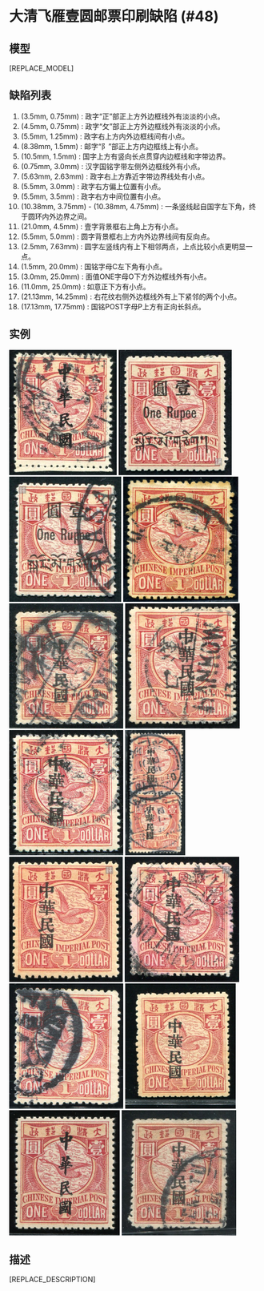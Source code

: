 # 大清飞雁壹圆邮票印刷缺陷 (#48)

## 模型
[REPLACE_MODEL]

## 缺陷列表
1. (3.5mm, 0.75mm) :  政字“正”部正上方外边框线外有淡淡的小点。
1. (4.5mm, 0.75mm) :  政字“攵”部正上方外边框线外有淡淡的小点。
1. (5.5mm, 1.25mm) :  政字右上方内外边框线间有小点。
1. (8.38mm, 1.5mm) :  邮字“阝”部正上方内边框线上有小点。
1. (10.5mm, 1.5mm) :  国字上方有竖向长点贯穿内边框线和字带边界。
1. (0.75mm, 3.0mm) :  汉字国铭字带左侧外边框线外有小点。
1. (5.63mm, 2.63mm) :  政字右上方靠近字带边界线处有小点。
1. (5.5mm, 3.0mm) :  政字右方偏上位置有小点。
1. (5.5mm, 3.5mm) :  政字右方中间位置有小点。
1. (10.38mm, 3.75mm) - (10.38mm, 4.75mm) :  一条竖线起自国字左下角，终于圆环内外边界之间。
1. (21.0mm, 4.5mm) :  壹字背景框右上角上方有小点。
1. (5.5mm, 5.0mm) :  圆字背景框右上方内外边界线间有反向点。
1. (2.5mm, 7.63mm) :  圆字左竖线内有上下相邻两点，上点比较小点更明显一点。
1. (1.5mm, 20.0mm) :  国铭字母C左下角有小点。
1. (3.0mm, 25.0mm) :  面值ONE字母O下方外边框线外有小点。
1. (11.0mm, 25.0mm) :  如意正下方有小点。
1. (21.13mm, 14.25mm) :  右花纹右侧外边框线外有上下紧邻的两个小点。
1. (17.13mm, 17.75mm) :  国铭POST字母P上方有正向长斜点。


## 实例
<img src="156654035A.jpg" height=250/> <img src="2012-02-18_00055603011A.jpg" height=250/> <img src="2012-04-23_00061295209A.jpg" height=250/> <img src="2012-06-10_00063470035A.jpg" height=250/> <img src="2012-07-01_00060359016A.jpg" height=250/> <img src="2012-11-06_00073095013A.jpg" height=250/> <img src="2012-11-18_00074695001A.jpg" height=250/> <img src="2013-04-13_00106058008A.jpg" height=250/> <img src="2013-12-13_00128431021A.jpg" height=250/> <img src="2014-01-14_00134586011A.jpg" height=250/> <img src="2014-05-26_00145416005A.jpg" height=250/> <img src="2015-02-01_00167656030A.jpg" height=250/> <img src="2016-02-04_00157483006A.jpg" height=250/> <img src="2016-07-11_00217837059A.jpg" height=250/> 


## 描述
[REPLACE_DESCRIPTION]
